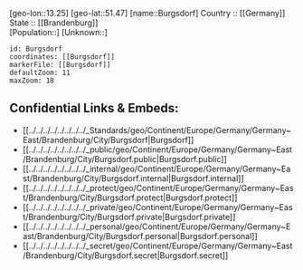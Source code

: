 ﻿---
location: [51.47,13.25] 
mapzoom: [7,12] 
mapmarker: city 
type: City
tags:
- geo/City


SpocWebEntityId: 29415
isDeleted: false
confidential: public

---
[geo-lon::13.25] 
[geo-lat::51.47] 
[name::Burgsdorf] 
Country :: [[Germany]]  
State :: [[Brandenburg]]  
[Population::] 
[Unknown::] 


```leaflet
id: Burgsdorf
coordinates: [[Burgsdorf]] 
markerFile: [[Burgsdorf]] 
defaultZoom: 11 
maxZoom: 18
```


## Confidential Links & Embeds: 
- [[../../../../../../../../_Standards/geo/Continent/Europe/Germany/Germany~East/Brandenburg/City/Burgsdorf|Burgsdorf]] 
- [[../../../../../../../../_public/geo/Continent/Europe/Germany/Germany~East/Brandenburg/City/Burgsdorf.public|Burgsdorf.public]] 
- [[../../../../../../../../_internal/geo/Continent/Europe/Germany/Germany~East/Brandenburg/City/Burgsdorf.internal|Burgsdorf.internal]] 
- [[../../../../../../../../_protect/geo/Continent/Europe/Germany/Germany~East/Brandenburg/City/Burgsdorf.protect|Burgsdorf.protect]] 
- [[../../../../../../../../_private/geo/Continent/Europe/Germany/Germany~East/Brandenburg/City/Burgsdorf.private|Burgsdorf.private]] 
- [[../../../../../../../../_personal/geo/Continent/Europe/Germany/Germany~East/Brandenburg/City/Burgsdorf.personal|Burgsdorf.personal]] 
- [[../../../../../../../../_secret/geo/Continent/Europe/Germany/Germany~East/Brandenburg/City/Burgsdorf.secret|Burgsdorf.secret]] 
